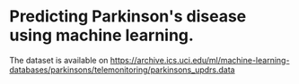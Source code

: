 # Predicting Parkinson's disease using machine learning.
The dataset is available on https://archive.ics.uci.edu/ml/machine-learning-databases/parkinsons/telemonitoring/parkinsons_updrs.data  
